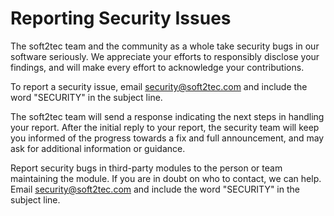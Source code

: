 # Reporting Security Issues

The soft2tec team and the community as a whole take security bugs in our software seriously. We appreciate your efforts to responsibly disclose your findings, and will make every effort to acknowledge your contributions.

To report a security issue, email security@soft2tec.com and include the word "SECURITY" in the subject line.

The soft2tec team will send a response indicating the next steps in handling your report. After the initial reply to your report, the security team will keep you informed of the progress towards a fix and full announcement, and may ask for additional information or guidance.

Report security bugs in third-party modules to the person or team maintaining the module. If you are in doubt on who to contact, we can help. Email security@soft2tec.com and include the word "SECURITY" in the subject line.
